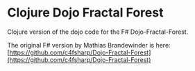 # Clojure Dojo Fractal Forest
Clojure version of the dojo code for the F# Dojo-Fractal-Forest.

The original F# version by Mathias Brandewinder is here: 
[https://github.com/c4fsharp/Dojo-Fractal-Forest](https://github.com/c4fsharp/Dojo-Fractal-Forest)
